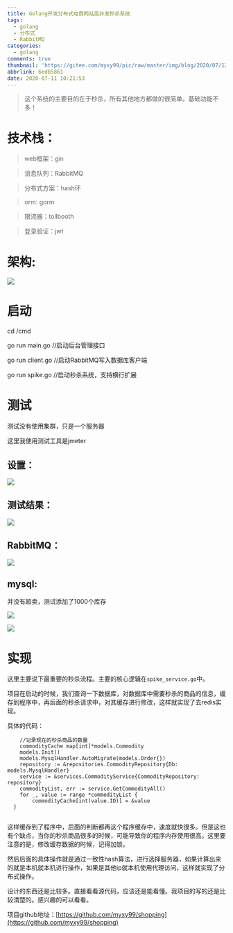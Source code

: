 ```yaml
---
title: Golang开发分布式电商网站高并发秒杀系统
tags:
  - golang
  - 分布式
  - RabbitMQ
categories:
  - golang
comments: true
thumbnail: 'https://gitee.com/myxy99/pic/raw/master/img/blog/2020/07/12/20200712102819.png'
abbrlink: 6edb5861
date: 2020-07-11 10:21:53
---
```


> 这个系统的主要目的在于秒杀，所有其他地方都做的很简单。基础功能不多！

# 技术栈：

> web框架：gin

> 消息队列：RabbitMQ

> 分布式方案：hash环

> orm: gorm

> 限流器：tollbooth

> 登录验证：jwt

# 架构:

![](https://gitee.com/myxy99/pic/raw/master/img/blog/2020/07/12/20200712131203.png)

# 启动
cd /cmd

go run main.go //启动后台管理接口

go run client.go //启动RabbitMQ写入数据库客户端

go run spike.go //启动秒杀系统，支持横行扩展

# 测试

测试没有使用集群，只是一个服务器

这里我使用测试工具是jmeter


## 设置：

![](https://gitee.com/myxy99/pic/raw/master/img/blog/2020/07/12/20200712090309.png)


## 测试结果：

![](https://gitee.com/myxy99/pic/raw/master/img/blog/2020/07/12/20200712085943.png)


## RabbitMQ：

![](https://gitee.com/myxy99/pic/raw/master/img/blog/2020/07/12/20200712090446.png)

## mysql:
并没有超卖，测试添加了1000个库存

![](https://gitee.com/myxy99/pic/raw/master/img/blog/2020/07/12/20200712090604.png)

![](https://gitee.com/myxy99/pic/raw/master/img/blog/2020/07/12/20200712090629.png)


# 实现

这里主要说下最重要的秒杀流程。主要的核心逻辑在```spike_service.go```中。

项目在启动的时候，我们查询一下数据库，对数据库中需要秒杀的商品的信息，缓存到程序中，再后面的秒杀请求中，对其缓存进行修改，这样就实现了去redis实现。

具体的代码：

```golang
	//记录现在的秒杀商品的数量
	commodityCache map[int]*models.Commodity
	models.Init()
	models.MysqlHandler.AutoMigrate(models.Order{})
	repository := &repositories.CommodityRepository{Db: models.MysqlHandler}
	service := &services.CommodityService{CommodityRepository: repository}
    commodityList, err := service.GetCommodityAll()
  	for _, value := range *commodityList {
		commodityCache[int(value.ID)] = &value
  }
  
```

这样缓存到了程序中，后面的判断都再这个程序缓存中，速度就快很多。但是这也有个缺点，当你的秒杀商品很多的时候，可能导致你的程序内存使用很高。这里要注意的是，修改缓存数据的时候，记得加锁。

然后后面的具体操作就是通过一致性hash算法，进行选择服务器，如果计算出来的就是本机就本机进行操作，如果是其他ip就本机使用代理访问，这样就实现了分布式操作。

设计的东西还是比较多。直接看看源代码，应该还是能看懂。我项目的写的还是比较清楚的。感兴趣的可以看看。

项目github地址：[https://github.com/myxy99/shopping](https://github.com/myxy99/shopping)

